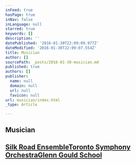 ```yaml
---
inFeed: true
hasPage: true
inNav: false
inLanguage: null
starred: true
keywords: []
description: ''
datePublished: '2016-01-30T22:09:09.977Z'
dateModified: '2016-01-30T22:09:07.554Z'
title: Musician
author: []
sourcePath: _posts/2016-01-30-musician.md
published: true
authors: []
publisher:
  name: null
  domain: null
  url: null
  favicon: null
url: musician/index.html
_type: Article

---
```

## Musician

## [Silk Road Ensemble][0][Toronto Symphony Orchestra][1][Glenn Gould School][2]

[0]: http://www.silkroadproject.org/studies/silkroad-ensemble
[1]: http://www.tso.ca/
[2]: http://learning.rcmusic.ca/glenn-gould-school